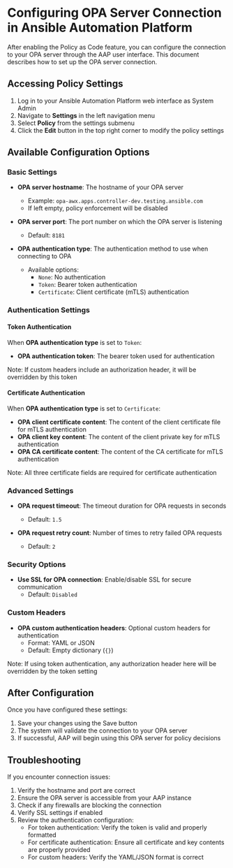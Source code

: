 # Configuring OPA Server Connection in Ansible Automation Platform

After enabling the Policy as Code feature, you can configure the connection to your OPA server through the AAP user interface. This document describes how to set up the OPA server connection.

## Accessing Policy Settings

1. Log in to your Ansible Automation Platform web interface as System Admin
2. Navigate to **Settings** in the left navigation menu
3. Select **Policy** from the settings submenu
4. Click the **Edit** button in the top right corner to modify the policy settings

## Available Configuration Options

### Basic Settings

- **OPA server hostname**: The hostname of your OPA server
  - Example: `opa-awx.apps.controller-dev.testing.ansible.com`
  - If left empty, policy enforcement will be disabled

- **OPA server port**: The port number on which the OPA server is listening
  - Default: `8181`

- **OPA authentication type**: The authentication method to use when connecting to OPA
  - Available options: 
    - `None`: No authentication
    - `Token`: Bearer token authentication
    - `Certificate`: Client certificate (mTLS) authentication

### Authentication Settings

#### Token Authentication
When **OPA authentication type** is set to `Token`:
- **OPA authentication token**: The bearer token used for authentication

Note: If custom headers include an authorization header, it will be overridden by this token

#### Certificate Authentication
When **OPA authentication type** is set to `Certificate`:
- **OPA client certificate content**: The content of the client certificate file for mTLS authentication
- **OPA client key content**: The content of the client private key for mTLS authentication
- **OPA CA certificate content**: The content of the CA certificate for mTLS authentication

Note: All three certificate fields are required for certificate authentication

### Advanced Settings

- **OPA request timeout**: The timeout duration for OPA requests in seconds
  - Default: `1.5`

- **OPA request retry count**: Number of times to retry failed OPA requests
  - Default: `2`

### Security Options

- **Use SSL for OPA connection**: Enable/disable SSL for secure communication
  - Default: `Disabled`

### Custom Headers

- **OPA custom authentication headers**: Optional custom headers for authentication
  - Format: YAML or JSON
  - Default: Empty dictionary (`{}`)

Note: If using token authentication, any authorization header here will be overridden by the token setting

## After Configuration

Once you have configured these settings:
1. Save your changes using the Save button
2. The system will validate the connection to your OPA server
3. If successful, AAP will begin using this OPA server for policy decisions

## Troubleshooting

If you encounter connection issues:
1. Verify the hostname and port are correct
2. Ensure the OPA server is accessible from your AAP instance
3. Check if any firewalls are blocking the connection
4. Verify SSL settings if enabled
5. Review the authentication configuration:
   - For token authentication: Verify the token is valid and properly formatted
   - For certificate authentication: Ensure all certificate and key contents are properly provided
   - For custom headers: Verify the YAML/JSON format is correct 